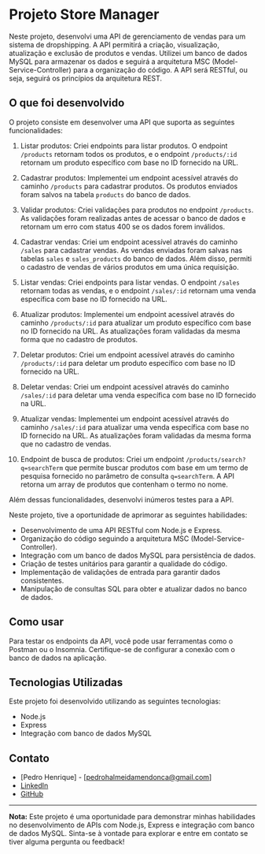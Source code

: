 # Projeto Store Manager

Neste projeto, desenvolvi uma API de gerenciamento de vendas para um sistema de dropshipping. A API permitirá a criação, visualização, atualização e exclusão de produtos e vendas. Utilizei um banco de dados MySQL para armazenar os dados e seguirá a arquitetura MSC (Model-Service-Controller) para a organização do código. A API será RESTful, ou seja, seguirá os princípios da arquitetura REST.

## O que foi desenvolvido

O projeto consiste em desenvolver uma API que suporta as seguintes funcionalidades:

1. Listar produtos: Criei endpoints para listar produtos. O endpoint `/products` retornam todos os produtos, e o endpoint `/products/:id` retornam um produto específico com base no ID fornecido na URL.

2. Cadastrar produtos: Implementei um endpoint acessível através do caminho `/products` para cadastrar produtos. Os produtos enviados foram salvos na tabela `products` do banco de dados.

3. Validar produtos: Criei validações para produtos no endpoint `/products`. As validações foram realizadas antes de acessar o banco de dados e retornam um erro com status 400 se os dados forem inválidos.

4. Cadastrar vendas: Criei um endpoint acessível através do caminho `/sales` para cadastrar vendas. As vendas enviadas foram salvas nas tabelas `sales` e `sales_products` do banco de dados. Além disso, permiti o cadastro de vendas de vários produtos em uma única requisição.

5. Listar vendas: Criei endpoints para listar vendas. O endpoint `/sales` retornam todas as vendas, e o endpoint `/sales/:id` retornam uma venda específica com base no ID fornecido na URL.

6. Atualizar produtos: Implementei um endpoint acessível através do caminho `/products/:id` para atualizar um produto específico com base no ID fornecido na URL. As atualizações foram validadas da mesma forma que no cadastro de produtos.

7. Deletar produtos: Criei um endpoint acessível através do caminho `/products/:id` para deletar um produto específico com base no ID fornecido na URL.

8. Deletar vendas: Criei um endpoint acessível através do caminho `/sales/:id` para deletar uma venda específica com base no ID fornecido na URL.

9. Atualizar vendas: Implementei um endpoint acessível através do caminho `/sales/:id` para atualizar uma venda específica com base no ID fornecido na URL. As atualizações foram validadas da mesma forma que no cadastro de vendas.

10. Endpoint de busca de produtos: Criei um endpoint `/products/search?q=searchTerm` que permite buscar produtos com base em um termo de pesquisa fornecido no parâmetro de consulta `q=searchTerm`. A API retorna um array de produtos que contenham o termo no nome.

Além dessas funcionalidades, desenvolvi inúmeros testes para a API.

Neste projeto, tive a oportunidade de aprimorar as seguintes habilidades:

- Desenvolvimento de uma API RESTful com Node.js e Express.
- Organização do código seguindo a arquitetura MSC (Model-Service-Controller).
- Integração com um banco de dados MySQL para persistência de dados.
- Criação de testes unitários para garantir a qualidade do código.
- Implementação de validações de entrada para garantir dados consistentes.
- Manipulação de consultas SQL para obter e atualizar dados no banco de dados.

## Como usar

Para testar os endpoints da API, você pode usar ferramentas como o Postman ou o Insomnia. Certifique-se de configurar a conexão com o banco de dados na aplicação.

## Tecnologias Utilizadas

Este projeto foi desenvolvido utilizando as seguintes tecnologias:

- Node.js
- Express
- Integração com banco de dados MySQL

## Contato

- [Pedro Henrique] - [pedrohalmeidamendonca@gmail.com]
- [LinkedIn](https://www.linkedin.com/in/pedrohxiv/)
- [GitHub](https://github.com/pedrohxiv)

---

**Nota:** Este projeto é uma oportunidade para demonstrar minhas habilidades no desenvolvimento de APIs com Node.js, Express e integração com banco de dados MySQL. Sinta-se à vontade para explorar e entre em contato se tiver alguma pergunta ou feedback!
